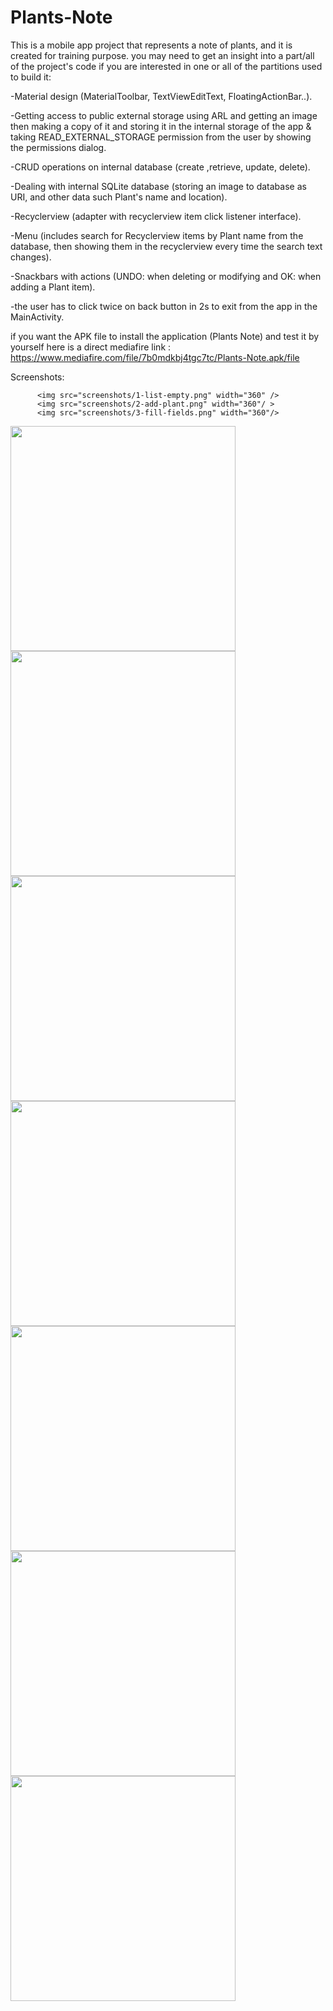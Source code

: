# Plants-Note
This is a mobile app project that represents a note of plants, and it is created for training purpose. you may need to get an insight into a part/all of the project's code if you are interested in one or all of the partitions used to build it:

-Material design (MaterialToolbar, TextViewEditText, FloatingActionBar..).

-Getting access to public external storage using ARL and getting an image then making a copy of it and storing it in the internal storage of the app 
          & taking READ_EXTERNAL_STORAGE permission from the user by showing the permissions dialog.

-CRUD operations on internal database (create ,retrieve, update, delete).

-Dealing with internal SQLite database (storing an image to database as URI, and other data such Plant's name and location).

-Recyclerview (adapter with recyclerview item click listener interface).

-Menu (includes search for Recyclerview items by Plant name from the database, then showing them in the recyclerview every time the search text changes).
          
-Snackbars with actions (UNDO: when deleting or modifying and OK: when adding a Plant item).

-the user has to click twice on back button in 2s to exit from the app in the MainActivity.

if you want the APK file to install the application (Plants Note) 
       and test it by yourself here is a direct mediafire link : https://www.mediafire.com/file/7b0mdkbj4tgc7tc/Plants-Note.apk/file
       
Screenshots:

<p float = "left">

          <img src="screenshots/1-list-empty.png" width="360" />
          <img src="screenshots/2-add-plant.png" width="360"/ >
          <img src="screenshots/3-fill-fields.png" width="360"/>
          
</p>



<img src="screenshots/4-item-inserted.png" width="360" style="display:inline;" >
<img src="screenshots/5-add-another-item.png" width="360" style="display:inline;">
<img src="screenshots/6-many-items.png" width="360" style="display:inline;" >

<br>

<img src="screenshots/7-search.png" width="360" style="display:inline;">
<img src="screenshots/8-edit-item.png" width="360" style="display:inline;">
<img src="screenshots/9-item-modified.png" width="360" style="display:inline;" >

<br>

<img src="screenshots/10-click-again-to-exit.png" width="360" style="display:inline;" >
